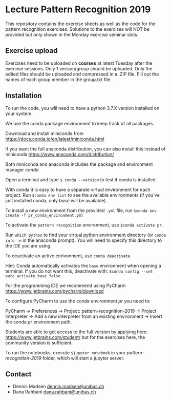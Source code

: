 # Lecture Pattern Recognition 2019

This repository contains the exercise sheets as well as the code for the pattern recognition exercises. Solutions to the exercises will NOT be provided but only shown in the Monday exercise seminar slots.

## Exercise upload ##
Exercises need to be uploaded on **courses** at latest Tuesday after the exercise sessions. Only 1 version/group should be uploaded. Only the edited files should be uploaded and compressed in a .ZIP file.
Fill out the names of each group member in the group.txt file.

## Installation ##
To run the code, you will need to have a python 3.7.X version installed on your system.

We use the conda package environment to keep track of all packages. 

Download and install miniconda from https://docs.conda.io/en/latest/miniconda.html

If you want the full anaconda distribution, you can also install this instead of miniconda https://www.anaconda.com/distribution/

Both miniconda and anaconda includes the package and environment manager _conda_


Open a terminal and type `$ conda --version` to test if conda is installed.

With conda it is easy to have a separate virtual environment for each project. Run `$conda env list` to see the available environments (if you've just installed conda, only _base_ will be available). 

To install a new environment from the provided `.yml` file, run `$conda env create -f pr_conda_environment.yml`

To activate the `pattern recognition` environment, use `$conda activate pr`.

Run `which python` to find your virtual python environment directory (or `conda info -e` in the anaconda prompt). You will need to specify this directory to the IDE you are using.

To deactivate an active enrivonment, use `conda deactivate`.

Hint: Conda automatically activates the `base` environment when opening a terminal. If you do not want this, deactivate with: `$conda config --set auto_activate_base false`


For the programming IDE we recommend using PyCharm https://www.jetbrains.com/pycharm/download

To configure PyCharm to use the conda environment _pr_ you need to:

PyCharm -> Preferences -> Project: pattern-recognition-2019 -> Project Interpreter -> Add a new interpreter from an existing environment -> Insert the conda _pr_ environment path.

Students are able to get access to the full version by applying here: https://www.jetbrains.com/student/ but for the exercises here, the community version is sufficient.

To run the notebooks, execute `$jupyter notebook` in your _pattern-recognition-2019_ folder, which will start a jupyter server. 
## Contact ##

- Dennis Madsen <dennis.madsen@unibas.ch>
- Dana Rahbani <dana.rahbani@unibas.ch>
